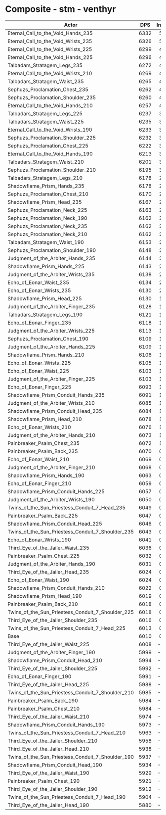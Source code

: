 # Composite - stm - venthyr
| Actor | DPS | Increase |
|---|:---:|:---:|
|Eternal_Call_to_the_Void_Hands_235|6332|5.34%|
|Eternal_Call_to_the_Void_Wrists_235|6326|5.24%|
|Eternal_Call_to_the_Void_Wrists_225|6299|4.81%|
|Eternal_Call_to_the_Void_Hands_225|6296|4.75%|
|Talbadars_Stratagem_Legs_235|6272|4.35%|
|Eternal_Call_to_the_Void_Wrists_210|6269|4.30%|
|Talbadars_Stratagem_Waist_235|6265|4.23%|
|Sephuzs_Proclamation_Chest_235|6262|4.18%|
|Sephuzs_Proclamation_Shoulder_235|6260|4.15%|
|Eternal_Call_to_the_Void_Hands_210|6257|4.10%|
|Talbadars_Stratagem_Legs_225|6237|3.77%|
|Talbadars_Stratagem_Waist_225|6235|3.73%|
|Eternal_Call_to_the_Void_Wrists_190|6233|3.71%|
|Sephuzs_Proclamation_Shoulder_225|6232|3.69%|
|Sephuzs_Proclamation_Chest_225|6222|3.52%|
|Eternal_Call_to_the_Void_Hands_190|6213|3.36%|
|Talbadars_Stratagem_Waist_210|6201|3.17%|
|Sephuzs_Proclamation_Shoulder_210|6195|3.07%|
|Talbadars_Stratagem_Legs_210|6178|2.79%|
|Shadowflame_Prism_Hands_235|6178|2.78%|
|Sephuzs_Proclamation_Chest_210|6170|2.66%|
|Shadowflame_Prism_Head_235|6167|2.60%|
|Sephuzs_Proclamation_Neck_225|6163|2.54%|
|Sephuzs_Proclamation_Neck_190|6162|2.53%|
|Sephuzs_Proclamation_Neck_235|6162|2.53%|
|Sephuzs_Proclamation_Neck_210|6162|2.52%|
|Talbadars_Stratagem_Waist_190|6153|2.38%|
|Sephuzs_Proclamation_Shoulder_190|6148|2.29%|
|Judgment_of_the_Arbiter_Hands_235|6144|2.21%|
|Shadowflame_Prism_Hands_225|6143|2.21%|
|Judgment_of_the_Arbiter_Wrists_235|6138|2.12%|
|Echo_of_Eonar_Waist_235|6134|2.05%|
|Echo_of_Eonar_Wrists_235|6130|2.00%|
|Shadowflame_Prism_Head_225|6130|1.99%|
|Judgment_of_the_Arbiter_Finger_235|6128|1.96%|
|Talbadars_Stratagem_Legs_190|6121|1.83%|
|Echo_of_Eonar_Finger_235|6118|1.78%|
|Judgment_of_the_Arbiter_Wrists_225|6113|1.70%|
|Sephuzs_Proclamation_Chest_190|6109|1.64%|
|Judgment_of_the_Arbiter_Hands_225|6109|1.64%|
|Shadowflame_Prism_Hands_210|6106|1.59%|
|Echo_of_Eonar_Wrists_225|6105|1.57%|
|Echo_of_Eonar_Waist_225|6103|1.55%|
|Judgment_of_the_Arbiter_Finger_225|6103|1.53%|
|Echo_of_Eonar_Finger_225|6093|1.38%|
|Shadowflame_Prism_Conduit_Hands_235|6091|1.33%|
|Judgment_of_the_Arbiter_Wrists_210|6085|1.24%|
|Shadowflame_Prism_Conduit_Head_235|6084|1.23%|
|Shadowflame_Prism_Head_210|6078|1.12%|
|Echo_of_Eonar_Wrists_210|6076|1.09%|
|Judgment_of_the_Arbiter_Hands_210|6073|1.04%|
|Painbreaker_Psalm_Chest_235|6072|1.02%|
|Painbreaker_Psalm_Back_235|6070|0.98%|
|Echo_of_Eonar_Waist_210|6069|0.98%|
|Judgment_of_the_Arbiter_Finger_210|6068|0.95%|
|Shadowflame_Prism_Hands_190|6063|0.87%|
|Echo_of_Eonar_Finger_210|6059|0.81%|
|Shadowflame_Prism_Conduit_Hands_225|6057|0.77%|
|Judgment_of_the_Arbiter_Wrists_190|6050|0.66%|
|Twins_of_the_Sun_Priestess_Conduit_7_Head_235|6049|0.64%|
|Painbreaker_Psalm_Back_225|6047|0.61%|
|Shadowflame_Prism_Conduit_Head_225|6046|0.60%|
|Twins_of_the_Sun_Priestess_Conduit_7_Shoulder_235|6043|0.55%|
|Echo_of_Eonar_Wrists_190|6041|0.50%|
|Third_Eye_of_the_Jailer_Waist_235|6036|0.42%|
|Painbreaker_Psalm_Chest_225|6032|0.37%|
|Judgment_of_the_Arbiter_Hands_190|6031|0.33%|
|Third_Eye_of_the_Jailer_Head_235|6024|0.23%|
|Echo_of_Eonar_Waist_190|6024|0.22%|
|Shadowflame_Prism_Conduit_Hands_210|6022|0.19%|
|Shadowflame_Prism_Head_190|6019|0.13%|
|Painbreaker_Psalm_Back_210|6018|0.13%|
|Twins_of_the_Sun_Priestess_Conduit_7_Shoulder_225|6018|0.12%|
|Third_Eye_of_the_Jailer_Shoulder_235|6016|0.10%|
|Twins_of_the_Sun_Priestess_Conduit_7_Head_225|6013|0.05%|
|Base|6010|0.00%|
|Third_Eye_of_the_Jailer_Waist_225|6008|-0.05%|
|Judgment_of_the_Arbiter_Finger_190|5999|-0.19%|
|Shadowflame_Prism_Conduit_Head_210|5994|-0.28%|
|Third_Eye_of_the_Jailer_Shoulder_225|5992|-0.30%|
|Echo_of_Eonar_Finger_190|5991|-0.32%|
|Third_Eye_of_the_Jailer_Head_225|5988|-0.37%|
|Twins_of_the_Sun_Priestess_Conduit_7_Shoulder_210|5985|-0.43%|
|Painbreaker_Psalm_Back_190|5984|-0.44%|
|Painbreaker_Psalm_Chest_210|5984|-0.45%|
|Third_Eye_of_the_Jailer_Waist_210|5974|-0.60%|
|Shadowflame_Prism_Conduit_Hands_190|5973|-0.63%|
|Twins_of_the_Sun_Priestess_Conduit_7_Head_210|5963|-0.79%|
|Third_Eye_of_the_Jailer_Shoulder_210|5958|-0.87%|
|Third_Eye_of_the_Jailer_Head_210|5938|-1.20%|
|Twins_of_the_Sun_Priestess_Conduit_7_Shoulder_190|5937|-1.22%|
|Shadowflame_Prism_Conduit_Head_190|5934|-1.28%|
|Third_Eye_of_the_Jailer_Waist_190|5929|-1.35%|
|Painbreaker_Psalm_Chest_190|5921|-1.48%|
|Third_Eye_of_the_Jailer_Shoulder_190|5912|-1.64%|
|Twins_of_the_Sun_Priestess_Conduit_7_Head_190|5904|-1.77%|
|Third_Eye_of_the_Jailer_Head_190|5880|-2.17%|
